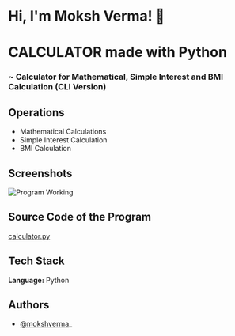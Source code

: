 
# Hi, I'm Moksh Verma! 👋


# CALCULATOR made with Python

### ~ Calculator for Mathematical, Simple Interest and BMI Calculation (CLI Version)


## Operations

- Mathematical Calculations
- Simple Interest Calculation
- BMI Calculation


## Screenshots

![Program Working]()

##  Source Code of the Program

[calculator.py](https://github.com/mokshverma-dev/calculator/blob/main/calculator.py)

## Tech Stack

**Language:** Python


## Authors

- [@mokshverma_](https://www.instagram.com/mokshverma_/)

